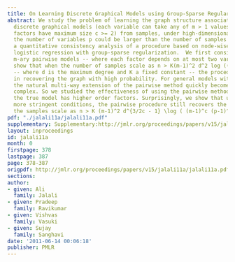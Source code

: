 ```yaml
---
title: On Learning Discrete Graphical Models using Group-Sparse Regularization
abstract: We study the problem of learning the graph structure associated with a general
  discrete graphical models (each variable can take any of m > 1 values, the clique
  factors have maximum size c >= 2) from samples, under high-dimensional scaling where
  the number of variables p could be larger than the number of samples n. We provide
  a quantitative consistency analysis of a procedure based on node-wise multi-class
  logistic regression with group-sparse regularization.  We first consider general
  m-ary pairwise models -- where each factor depends on at most two variables. We
  show that when the number of samples scale as n > K(m-1)^2 d^2 log ((m-1)^2(p-1))
  -- where d is the maximum degree and K a fixed constant -- the procedure succeeds
  in recovering the graph with high probability. For general models with c-way factors,
  the natural multi-way extension of the pairwise method quickly becomes very computationally
  complex. So we studied the effectiveness of using the pairwise method even while
  the true model has higher order factors. Surprisingly, we show that under slightly
  more stringent conditions, the pairwise procedure still recovers the graph structure,  when
  the samples scale as n > K (m-1)^2 d^{3/2c - 1} \log ( (m-1)^c (p-1)^{c-1} ). [pdf][supplementary]
pdf: "./jalali11a/jalali11a.pdf"
supplementary: Supplementary:http://jmlr.org/proceedings/papers/v15/jalali11a/jalali11aSupple.pdf
layout: inproceedings
id: jalali11a
month: 0
firstpage: 378
lastpage: 387
page: 378-387
origpdf: http://jmlr.org/proceedings/papers/v15/jalali11a/jalali11a.pdf
sections: 
author:
- given: Ali
  family: Jalali
- given: Pradeep
  family: Ravikumar
- given: Vishvas
  family: Vasuki
- given: Sujay
  family: Sanghavi
date: '2011-06-14 00:06:18'
publisher: PMLR
---
```

